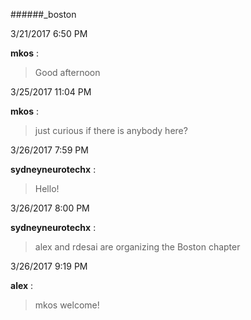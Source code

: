 ######_boston

3/21/2017 6:50 PM

 **mkos** :

 >Good afternoon

3/25/2017 11:04 PM

 **mkos** :

 >just curious if there is anybody here?

3/26/2017 7:59 PM

 **sydneyneurotechx** :

 >Hello!

3/26/2017 8:00 PM

 **sydneyneurotechx** :

 >alex and rdesai are organizing the Boston chapter

3/26/2017 9:19 PM

 **alex** :

 >mkos welcome!

